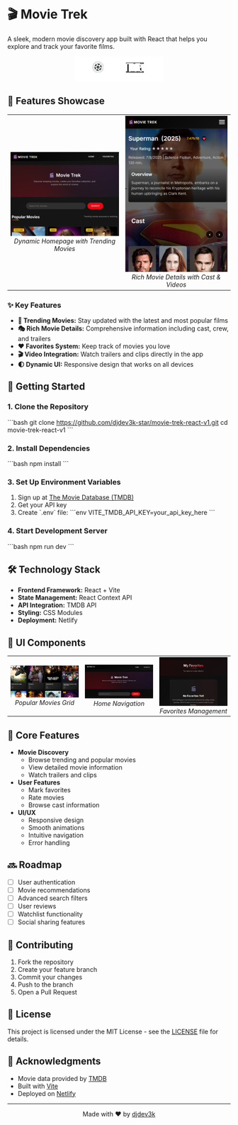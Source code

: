 # 🎬 Movie Trek

A sleek, modern movie discovery app built with React that helps you explore and track your favorite films.

<div align="center">
  <img src="src/assets/logo.svg" alt="Movie Trek Logo" width="200px"/>
</div>

## 🌟 Features Showcase

<div align="center">
  <table>
    <tr>
      <td align="center">
        <img src="src/assets/homepage-example.png" alt="Homepage" width="400px"/><br/>
        <em>Dynamic Homepage with Trending Movies</em>
      </td>
      <td align="center">
        <img src="src/assets/movie_details-example.png" alt="Movie Details" width="400px"/><br/>
        <em>Rich Movie Details with Cast & Videos</em>
      </td>
    </tr>
  </table>
</div>

### ✨ Key Features

- **🎥 Trending Movies:** Stay updated with the latest and most popular films
- **🎭 Rich Movie Details:** Comprehensive information including cast, crew, and trailers
- **❤️ Favorites System:** Keep track of movies you love
- **🎬 Video Integration:** Watch trailers and clips directly in the app
- **🌓 Dynamic UI:** Responsive design that works on all devices

## 🚀 Getting Started

### 1. Clone the Repository
\`\`\`bash
git clone https://github.com/djdev3k-star/movie-trek-react-v1.git
cd movie-trek-react-v1
\`\`\`

### 2. Install Dependencies
\`\`\`bash
npm install
\`\`\`

### 3. Set Up Environment Variables
1. Sign up at [The Movie Database (TMDB)](https://www.themoviedb.org/)
2. Get your API key
3. Create \`.env\` file:
   \`\`\`env
   VITE_TMDB_API_KEY=your_api_key_here
   \`\`\`

### 4. Start Development Server
\`\`\`bash
npm run dev
\`\`\`

## 🛠️ Technology Stack

- **Frontend Framework:** React + Vite
- **State Management:** React Context API
- **API Integration:** TMDB API
- **Styling:** CSS Modules
- **Deployment:** Netlify

## 📱 UI Components

<div align="center">
  <table>
    <tr>
      <td align="center" width="33%">
        <img src="src/assets/pop-movies.png" alt="Popular Movies" width="200px"/><br/>
        <em>Popular Movies Grid</em>
      </td>
      <td align="center" width="33%">
        <img src="src/assets/home.png" alt="Home Navigation" width="200px"/><br/>
        <em>Home Navigation</em>
      </td>
      <td align="center" width="33%">
        <img src="src/assets/favs.png" alt="Favorites Section" width="200px"/><br/>
        <em>Favorites Management</em>
      </td>
    </tr>
  </table>
</div>

## 🎯 Core Features

- **Movie Discovery**
  - Browse trending and popular movies
  - View detailed movie information
  - Watch trailers and clips
- **User Features**
  - Mark favorites
  - Rate movies
  - Browse cast information
- **UI/UX**
  - Responsive design
  - Smooth animations
  - Intuitive navigation
  - Error handling

## 🔜 Roadmap

- [ ] User authentication
- [ ] Movie recommendations
- [ ] Advanced search filters
- [ ] User reviews
- [ ] Watchlist functionality
- [ ] Social sharing features

## 🤝 Contributing

1. Fork the repository
2. Create your feature branch
3. Commit your changes
4. Push to the branch
5. Open a Pull Request

## 📄 License

This project is licensed under the MIT License - see the [LICENSE](LICENSE) file for details.

## 🙏 Acknowledgments

- Movie data provided by [TMDB](https://www.themoviedb.org/)
- Built with [Vite](https://vitejs.dev/)
- Deployed on [Netlify](https://www.netlify.com/)

---

<div align="center">
  Made with ❤️ by <a href="https://github.com/djdev3k-star">djdev3k</a>
</div>
